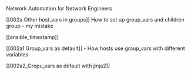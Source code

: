 Network Automation for Network Engineers 

[[002a Other host_vars in groups]]  How to set up group_vars and children group - my mistake 

[[ansible_timestamp]]

[[002a1 Group_vars as default]] - How hosts use group_vars with different variables 

[[002a2_Gropu_vars as default with jinja2]] 

